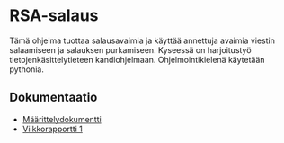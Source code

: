 # RSA-salaus

Tämä ohjelma tuottaa salausavaimia ja käyttää annettuja avaimia viestin salaamiseen ja salauksen purkamiseen. Kyseessä on harjoitustyö tietojenkäsittelytieteen kandiohjelmaan. Ohjelmointikielenä käytetään pythonia.

## Dokumentaatio

* [Määrittelydokumentti](https://github.com/sonjamadetoja/RSA-salaus/blob/master/dokumentaatio/maarittelydokumentti.md)
* [Viikkorapportti 1](https://github.com/sonjamadetoja/RSA-salaus/blob/master/dokumentaatio/viikkoraportti1.md)
